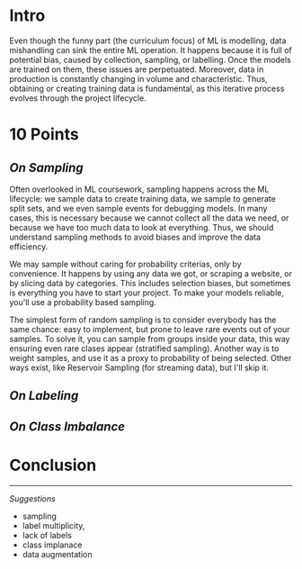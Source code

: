 # Intro

Even though the funny part (the curriculum focus) of ML is modelling, data mishandling can sink the entire ML operation. It happens because it is  full of potential bias, caused by collection, sampling, or labelling. Once the models are trained on them, these issues are perpetuated. Moreover, data in production is constantly changing in volume and characteristic. Thus, obtaining or creating training data is fundamental, as this iterative process evolves through the project lifecycle.

# 10 Points

## _On Sampling_

Often overlooked in ML coursework, sampling happens across the ML lifecycle: we sample data to create training data, we sample to generate split sets, and we even sample events for debugging models. In many cases, this is necessary because we cannot collect all the data we need, or because we have too much data to look at everything. Thus, we should understand sampling methods to avoid biases and improve the data efficiency.

We may sample without caring for probability criterias, only by convenience. It happens by using any data we got, or scraping a website, or by slicing data by categories. This includes selection biases, but sometimes is everything you have to start your project. To make your models reliable, you'll use a probability based sampling.

The simplest form of random sampling is to consider everybody has the same chance: easy to implement, but prone to leave rare events out of your samples. To solve it, you can sample from groups inside your data, this way ensuring even rare clases appear (stratified sampling). Another way is to weight samples, and use it as a proxy to probability of being selected. Other ways exist, like Reservoir Sampling (for streaming data), but I'll skip it. 

## _On Labeling_

## _On Class Imbalance_


# Conclusion

---
_Suggestions_
- sampling
- label multiplicity,
- lack of labels
- class implanace
- data augmentation
